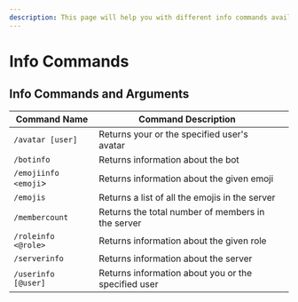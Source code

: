 ```yaml
---
description: This page will help you with different info commands available.
---
```


# Info Commands

## Info Commands and Arguments

| Command Name         | Command Description                                 |   |
| -------------------- | --------------------------------------------------- | - |
| `/avatar [user]`     | Returns your or the specified user's avatar         |   |
| `/botinfo`           | Returns information about the bot                   |   |
| `/emojiinfo <emoji`> | Returns information about the given emoji           |   |
| `/emojis`            | Returns a list of all the emojis in the server      |   |
| `/membercount`       | Returns the total number of members in the server   |   |
| `/roleinfo <@role>`  | Returns information about the given role            |   |
| `/serverinfo`        | Returns information about the server                |   |
| `/userinfo [@user]`  | Returns information about you or the specified user |   |
